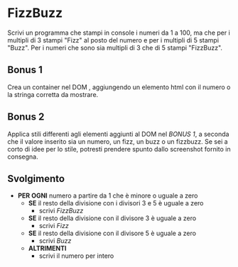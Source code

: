 # FizzBuzz

Scrivi un programma che stampi in console i numeri da 1 a 100,
ma che per i multipli di 3 stampi "Fizz" al posto del numero e per i multipli di 5 stampi "Buzz".
Per i numeri che sono sia multipli di 3 che di 5 stampi "FizzBuzz".

## Bonus 1

Crea un container nel DOM , aggiungendo un elemento html con il numero o la stringa corretta da mostrare.

## Bonus 2

Applica stili differenti agli elementi aggiunti al DOM nel _BONUS 1_, a seconda che il valore inserito sia un numero, un fizz, un buzz o un fizzbuzz.
Se sei a corto di idee per lo stile, potresti prendere spunto dallo screenshot fornito in consegna.

## Svolgimento

- **PER OGNI** numero a partire da 1 che è minore o uguale a zero
  - **SE** il resto della divisione con i divisori 3 e 5 è uguale a zero
    - scrivi _FizzBuzz_
  - **SE** il resto della divisione con il divisore 3 è uguale a zero
    - scrivi _Fizz_
  - **SE** il resto della divisione con il divisore 5 è uguale a zero
    - scrivi _Buzz_
  - **ALTRIMENTI**
    - scrivi il numero per intero
